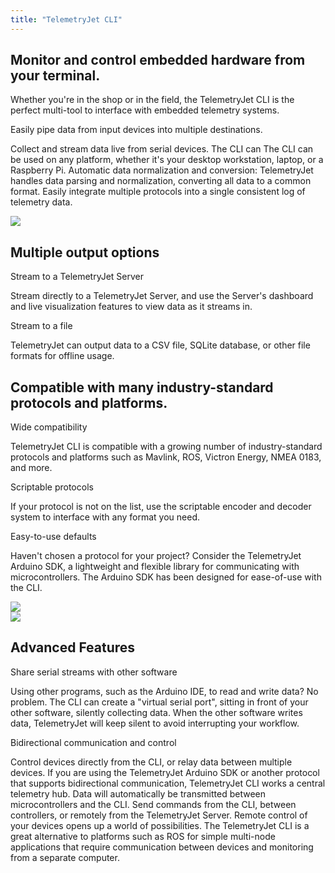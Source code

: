 ```yaml
---
title: "TelemetryJet CLI"
---
```


<div class="sectionWrapper">
    <section class="landingSection">
        <div class="sectionBackground">
		</div>
		<div class="sectionForeground">
			<div class="row top-xs between-xs">
				<div class="col-xs-12 col-md-4">
					<h1>Monitor and control embedded hardware from your terminal.</h1>
					<p>
                        Whether you're in the shop or in the field, the TelemetryJet CLI is the perfect multi-tool to interface with embedded telemetry systems.
					</p>
					<p>
						Easily pipe data from input devices into multiple destinations.
					</p>
					<p>
                        Collect and stream data live from serial devices. The CLI can 
                        The CLI can be used on any platform, whether it's your desktop workstation, laptop, or a Raspberry Pi. 
                        Automatic data normalization and conversion: TelemetryJet handles data parsing and normalization, converting all data to a common format. Easily integrate multiple protocols into a single consistent log of telemetry data.
					</p>
				</div>
				<div class="col-xs-12 col-md-7">
					<div id="cliDemoContainer">
						<script id="asciicast-BIn5LRVWUJ0NulMAvzFAcduHN" src="https://asciinema.org/a/BIn5LRVWUJ0NulMAvzFAcduHN.js" async data-autoplay="true" data-preload="true" data-loop="true" data-theme="solarized-dark" data-t="5" data-rows="10"></script>
						<noscript>
						<a href="https://asciinema.org/a/BIn5LRVWUJ0NulMAvzFAcduHN" target="_blank"><img src="https://asciinema.org/a/BIn5LRVWUJ0NulMAvzFAcduHN.svg" /></a>
						</noscript>
					</div>
				</div>
			</div>
			<div class="row middle-xs between-xs">
				<div class="col-xs-12">
					<h1>Multiple output options</h1>
					<div class="landingPageOutlineHeading">
						Stream to a TelemetryJet Server
					</div>
                    <p>
                    Stream directly to a TelemetryJet Server, and use the Server's dashboard and live visualization features to view data as it streams in.
                    </p>
					<div class="landingPageOutlineHeading">
						Stream to a file
					</div>
                    <p>
                    TelemetryJet can output data to a CSV file, SQLite database, or other file formats for offline usage.
                    </p>
				</div>
				<div class="col-md-0 col-lg-7 col-xs-0 col-sm-0">
				</div>
			</div>
			<div class="clearfix"></div>
		</div>
    </section>
</div>

<div class="sectionWrapper landingSectionHighlight overflowHiddenSection">
    <section class="landingSection">
        <div class="sectionBackground">
		</div>
		<div class="sectionForeground">
			<div class="row middle-xs">
			</div>
			<div class="row middle-xs between-xs">
				<div class="col-xs-12 col-md-6 col-lg-6">
					<h1>Compatible with many industry-standard protocols and platforms.</h1>
					<div class="landingPageOutlineHeading">
						Wide compatibility
					</div>
					<p>
						TelemetryJet CLI is compatible with a growing number of industry-standard protocols and platforms such as Mavlink, ROS, Victron Energy, NMEA 0183, and more.
					</p>
					<div class="landingPageOutlineHeading">
						Scriptable protocols
					</div>
					<p>If your protocol is not on the list, use the scriptable encoder and decoder system to interface with any format you need.
					</p>
					<div class="landingPageOutlineHeading">
						Easy-to-use defaults
					</div>
					<p>Haven't chosen a protocol for your project? Consider the TelemetryJet Arduino SDK, a lightweight and flexible library for communicating with microcontrollers. The Arduino SDK has been designed for ease-of-use with the CLI.
					</p>
				</div>
				<div class="col-xs-0 col-sm-0 col-md-6 col-lg-6">
					<img id="dataSourceListImage" src="/img/data-source-list.svg">
				</div>
				<div class="col-xs-12 col-sm-12 col-md-0 col-lg-0">
					<img id="dataSourceListImageMobile" src="/img/data-source-list.svg">
				</div>
			</div>
		</div>
    </section>
</div>
<div class="sectionWrapper">
    <section class="landingSection">
        <div class="sectionBackground">
		</div>
		<div class="sectionForeground">
			<div class="row">
				<div class="col-xs-12">
					<h1>Advanced Features</h1>
				</div>
				<div class="col-xs-12 col-sm-12 col-md-6">
					<div class="landingPageOutlineHeading">
						Share serial streams with other software
					</div>
                    <p>
                    Using other programs, such as the Arduino IDE, to read and write data? No problem. The CLI can create a "virtual serial port", sitting in front of your other software, silently collecting data. When the other software writes data, TelemetryJet will keep silent to avoid interrupting your workflow.
                    </p>
				</div>
				<div class="col-xs-12 col-sm-12 col-md-6">
					<div class="landingPageOutlineHeading">
						Bidirectional communication and control
					</div>
                    <p>
                    Control devices directly from the CLI, or relay data between multiple devices. If you are using the TelemetryJet Arduino SDK or another protocol that supports bidirectional communication, TelemetryJet CLI works a central telemetry hub.
                    Data will automatically be transmitted between microcontrollers and the CLI. Send commands from the CLI, between controllers, or remotely from the TelemetryJet Server.
                    Remote control of your devices opens up a world of possibilities. 
                    The TelemetryJet CLI is a great alternative to platforms such as ROS for simple multi-node applications
                    that require communication between devices and monitoring from a separate computer.
                    </p>
				</div>
			</div>
			<div class="clearfix"></div>
		</div>
    </section>
</div>